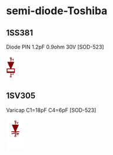 # semi-diode-Toshiba

## 1SS381
Diode PIN 1.2pF 0.9ohm 30V [SOD-523]

![1SS381__1__1](/images/semi-diode-Toshiba__1SS381__1__1.png?raw=true) 

## 1SV305
Varicap C1=18pF C4=6pF [SOD-523]

![1SV305__1__1](/images/_semi__VARICAP__1__1.png?raw=true) 

